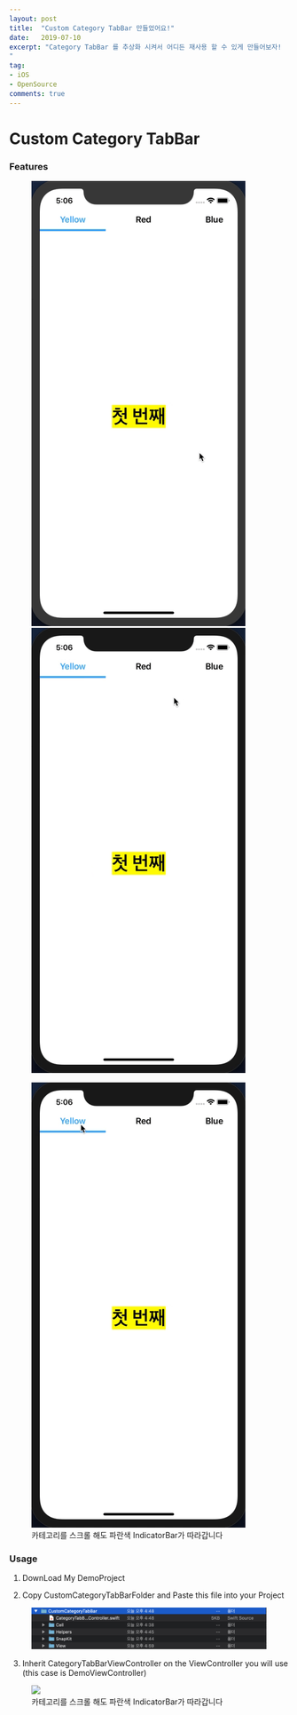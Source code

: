 ```yaml
---
layout: post
title:  "Custom Category TabBar 만들었어요!"
date:   2019-07-10
excerpt: "Category TabBar 를 추상화 시켜서 어디든 재사용 할 수 있게 만들어보자!
"
tag:
- iOS
- OpenSource
comments: true
---
```


# Custom Category TabBar

### Features
<figure class="half">
	<img src="/assets/ViewTouch.gif">
	<img src="/assets/CategoryTouch.gif">
</figure>

<figure>
	<img src="/assets/ScrollingWithIndicatorBar.gif">
  <figcaption> 카테고리를 스크롤 해도 파란색 IndicatorBar가 따라갑니다 </figcaption>
</figure>

### Usage
1. DownLoad My DemoProject

2. Copy CustomCategoryTabBarFolder and Paste this file into your Project
<figure class="half">
	<img src="/assets/CustomCategoryTabBarFolder.png">
</figure>

3. Inherit CategoryTabBarViewController on the ViewController you will use
(this case is DemoViewController)
<figure>
	<img src="/assets/InheritCategoryTabBarVC.gif">
  <figcaption> 카테고리를 스크롤 해도 파란색 IndicatorBar가 따라갑니다 </figcaption>
</figure>
